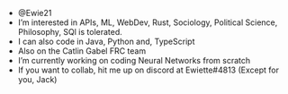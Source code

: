 - @Ewie21
- I’m interested in APIs, ML, WebDev, Rust, Sociology, Political Science, Philosophy, SQl is tolerated.
- I can also code in Java, Python and, TypeScript
- Also on the Catlin Gabel FRC team
- I’m currently working on coding Neural Networks from scratch
- If you want to collab, hit me up on discord at Ewiette#4813 (Except for you, Jack)

<!---
Ewie21/Ewie21 is a ✨ special ✨ repository because its `README.md` (this file) appears on your GitHub profile.
You can click the Preview link to take a look at your changes.
--->
